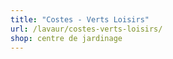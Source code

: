 ```yaml
---
title: "Costes - Verts Loisirs"
url: /lavaur/costes-verts-loisirs/
shop: centre de jardinage
---
```

